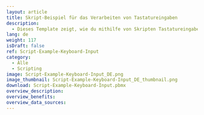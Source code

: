 ```yaml
---
layout: article
title: Skript-Beispiel für das Verarbeiten von Tastatureingaben
description: 
  - Dieses Template zeigt, wie du mithilfe von Skripten Tastatureingaben verarbeiten kannst.
lang: de
weight: 117
isDraft: false
ref: Script-Example-Keyboard-Input
category:
  - Alle
  - Scripting
image: Script-Example-Keyboard-Input_DE.png
image_thumbnail: Script-Example-Keyboard-Input_DE_thumbnail.png
download: Script-Example-Keyboard-Input.pbmx
overview_description:
overview_benefits:
overview_data_sources:
---
```

